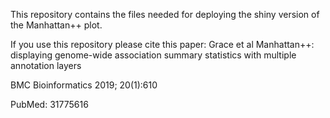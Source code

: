This repository contains the files needed for deploying the shiny version of the Manhattan++ plot.

If you use this repository please cite this paper:
Grace et al
Manhattan++: displaying genome-wide association summary statistics with multiple annotation layers

BMC Bioinformatics 2019; 20(1):610

PubMed: 31775616
